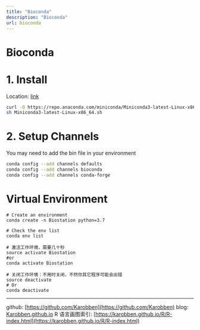 ```yaml
---
title: "Bioconda"
description: "Bioconda"
url: bioconda
---
```


# Bioconda

# 1. Install
Location: [link](https://bioconda.github.io/user/install.html)
```bash
curl -O https://repo.anaconda.com/miniconda/Miniconda3-latest-Linux-x86_64.sh
sh Miniconda3-latest-Linux-x86_64.sh
```

# 2. Setup Channels
You may need to add the bin file in your environment
```bash
conda config --add channels defaults
conda config --add channels bioconda
conda config --add channels conda-forge
```


# Virtual Environment
```
# Create an environment
conda create -n Biostation python=3.7

# Check the env list
conda env list

# 激活工作环境，需要几十秒
source activate Biostation
#or
conda activate Biostation

# 关闭工作环境：不用时关闭，不然你其它程序可能会出错
source deactivate
# Or
conda deactivate
```

---
github: [https://github.com/Karobben](https://github.com/Karobben)
blog: [Karobben.github.io](http://Karobben.github.io)
R 语言画图索引: [https://karobben.github.io/R/R-index.html](https://karobben.github.io/R/R-index.html)
